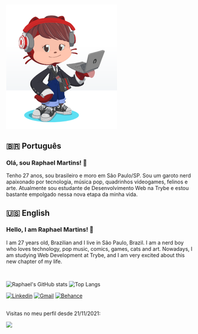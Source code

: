 <img src="imagens/my_octocat.png" alt="My octocat" width="300px">

## :brazil: Português
### Olá, sou Raphael Martins! 👋
<p>Tenho 27 anos, sou brasileiro e moro em São Paulo/SP. Sou um garoto nerd apaixonado por tecnologia, música pop, quadrinhos videogames, felinos e arte. Atualmente sou estudante de Desenvolvimento Web na Trybe e estou bastante empolgado nessa nova etapa da minha vida.</p>

## :us: English
### Hello, I am Raphael Martins! 👋
<p>I am 27 years old, Brazilian and I live in São Paulo, Brazil. I am a nerd boy who loves technology, pop music, comics, games, cats and art. Nowadays, I am studying Web Development at Trybe, and I am very excited about this new chapter of my life.</p>
<br>

<!--
**raphaelalmeidamartins/raphaelalmeidamartins** is a ✨ _special_ ✨ repository because its `README.md` (this file) appears on your GitHub profile.

Here are some ideas to get you started:

- 🔭 I’m currently working on ...
- 🌱 I’m currently learning ...
- 👯 I’m looking to collaborate on ...
- 🤔 I’m looking for help with ...
- 💬 Ask me about ...
- 📫 How to reach me: ...
- 😄 Pronouns: ...
- ⚡ Fun fact: ...
-->

![Raphael's GitHub stats](https://github-readme-stats.vercel.app/api?username=raphaelalmeidamartins&count_private=true&show_icons=true&theme=dracula)
![Top Langs](https://github-readme-stats.vercel.app/api/top-langs/?username=raphaelalmeidamartins&layout=compact&theme=dracula)

<div>
    <a href="https://www.linkedin.com/in/raphaelameidamartins/" target="_blank" rel="external"><img src="https://img.shields.io/badge/LinkedIn-0077B5?style=for-the-badge&logo=linkedin&logoColor=white" alt="Linkedin"></a>
    <a href="mailto:raphael.almeida.martins@gmail.com" target="_blank"><img src="https://img.shields.io/badge/Gmail-D14836?style=for-the-badge&logo=gmail&logoColor=white" alt="Gmail"></a>
    <a href="https://www.behance.net/raphaelalmeida13" target="_blank" rel="external"><img src="https://aleen42.github.io/badges/src/behance.svg" alt="Behance"></a>    
</div>
<br>
<div>
    <p>Visitas no meu perfil desde 21/11/2021:</p>
    <p><img alingn="center" src="https://profile-counter.glitch.me/raphaelalmeidamartins/count.svg"></p>
</div>
